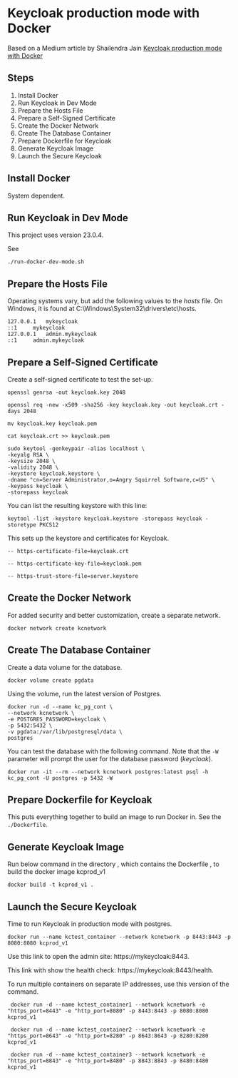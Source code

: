 # Keycloak production mode with Docker 
Based on a Medium article by Shailendra Jain
[Keycloak production mode with Docker](https://medium.com/@asynchronouscal/keycloak-production-mode-with-docker-step-by-step-guide-b284927e72c0)

## Steps
1. Install Docker
2. Run Keycloak in Dev Mode
3. Prepare the Hosts File
4. Prepare a Self-Signed Certificate
5. Create the Docker Network
6. Create The Database Container
7. Prepare Dockerfile for Keycloak
8. Generate Keycloak Image
9. Launch the Secure Keycloak

## Install Docker
System dependent.

## Run Keycloak in Dev Mode
This project uses version 23.0.4.

See
```shell
./run-docker-dev-mode.sh
```

## Prepare the Hosts File
Operating systems vary, but add the following values to the _hosts_ file.  On Windows, it is found at
C:\Windows\System32\drivers\etc\hosts.

```text
127.0.0.1	mykeycloak
::1		mykeycloak
127.0.0.1	admin.mykeycloak
::1		admin.mykeycloak
```

## Prepare a Self-Signed Certificate
Create a self-signed certificate to test the set-up.
```shell
openssl genrsa -out keycloak.key 2048

openssl req -new -x509 -sha256 -key keycloak.key -out keycloak.crt -days 2048

mv keycloak.key keycloak.pem

cat keycloak.crt >> keycloak.pem

sudo keytool -genkeypair -alias localhost \
-keyalg RSA \
-keysize 2048 \
-validity 2048 \
-keystore keycloak.keystore \
-dname "cn=Server Administrator,o=Angry Squirrel Software,c=US" \
-keypass keycloak \
-storepass keycloak
```

You can list the resulting  keystore with this line:
```shell
keytool -list -keystore keycloak.keystore -storepass keycloak -storetype PKCS12
```

This sets up the keystore and certificates for Keycloak.
```shell
-- https-certificate-file=keycloak.crt

-- https-certificate-key-file=keycloak.pem

-- https-trust-store-file=server.keystore
```

## Create the Docker Network
For added security and better customization, create a separate network.
```shell
docker network create kcnetwork
```


## Create The Database Container

Create a data volume for the database.
```shell
docker volume create pgdata
```

Using the volume, run the latest version of Postgres.
```shell
docker run -d --name kc_pg_cont \
--network kcnetwork \
-e POSTGRES_PASSWORD=keycloak \
-p 5432:5432 \
-v pgdata:/var/lib/postgresql/data \
postgres
```

You can test the database with the following command.  Note that the `-W` parameter will prompt the user for the
database password (_keycloak_).
```shell
docker run -it --rm --network kcnetwork postgres:latest psql -h kc_pg_cont -U postgres -p 5432 -W
```

## Prepare Dockerfile for Keycloak
This puts everything together to build an image to run Docker in.  See the `./Dockerfile`.

## Generate Keycloak Image
Run below command in the directory , which contains the Dockerfile , to build the docker image kcprod_v1
```shell
docker build -t kcprod_v1 .
```

## Launch the Secure Keycloak
Time to run Keycloak in production mode with postgres.
```shell
docker run --name kctest_container --network kcnetwork -p 8443:8443 -p 8080:8080 kcprod_v1
```
Use this link to open the admin site: https://mykeycloak:8443.

This link with show the health check:  https://mykeycloak:8443/health.

To run multiple containers on separate IP addresses, use this version of the command.
```shell
 docker run -d --name kctest_container1 --network kcnetwork -e "https_port=8443" -e "http_port=8080" -p 8443:8443 -p 8080:8080 kcprod_v1
 
 docker run -d --name kctest_container2 --network kcnetwork -e "https_port=8643" -e "http_port=8280" -p 8643:8643 -p 8280:8280 kcprod_v1
 
 docker run -d --name kctest_container3 --network kcnetwork -e "https_port=8843" -e "http_port=8480" -p 8843:8843 -p 8480:8480 kcprod_v1
```